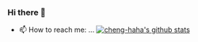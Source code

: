 ### Hi there 👋

- 📫 How to reach me: ...
[![cheng-haha's github stats](https://github-readme-stats.vercel.app/api?username=anuraghazra)](https://github.com/cheng-haha/github-readme-stats)
